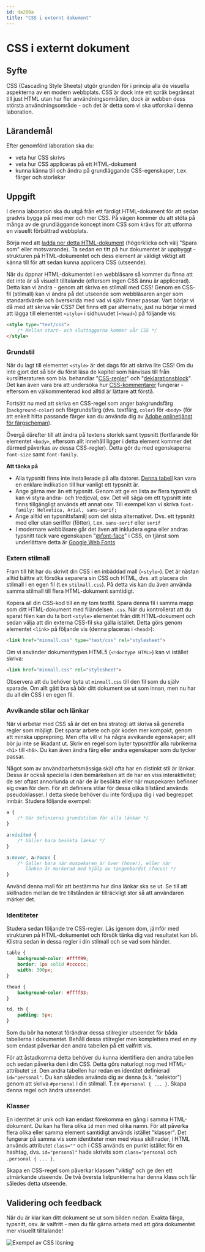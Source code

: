 ```yaml
---
id: da280a
title: "CSS i externt dokument"
---
```


# CSS i externt dokument

## Syfte

CSS (Cascading Style Sheets) utgör grunden för i princip alla de visuella aspekterna av en modern webbplats. CSS är dock inte ett språk begränsat till just HTML utan har fler användningsområden, dock är webben dess största användningsområde - och det är detta som vi ska utforska i denna laboration.

## Lärandemål

Efter genomförd laboration ska du:

* veta hur CSS skrivs
* veta hur CSS appliceras på ett HTML-dokument
* kunna känna till och ändra på grundläggande CSS-egenskaper, t.ex. färger och storlekar

## Uppgift

I denna laboration ska du utgå från ett färdigt HTML-dokument för att sedan gradvis bygga på med mer och mer CSS. På vägen kommer du att stöta på många av de grundläggande koncept inom CSS som krävs för att utforma en visuellt förbättrad webbplats.

Börja med att [ladda ner detta HTML-dokument](../assets/da280a_ex_css_webpage.html) (högerklicka och välj "Spara som" eller motsvarande). Ta sedan en titt på hur dokumentet är uppbyggt - strukturen på HTML-dokumentet och dess element är väldigt viktigt att känna till för att sedan kunna applicera CSS (utseende).

När du öppnar HTML-dokumentet i en webbläsare så kommer du finna att det inte är så visuellt tilltalande (eftersom ingen CSS ännu är applicerad). Detta kan vi ändra - genom att skriva en stilmall med CSS! Genom en CSS-fil (stilmall) kan vi ändra på det utseende som webbläsaren anger som standardvärde och överskrida med vad vi själv finner passar. Vart börjar vi då med att skriva vår CSS? Det finns ett par alternativ, just nu börjar vi med att lägga till elementet `<style>` i sidhuvudet (`<head>`) på följande vis:

``` html
<style type="text/css">
    /* Mellan start- och sluttaggarna kommer vår CSS */
</style>
```

### Grundstil

När du lagt till elementet `<style>` är det dags för att skriva lite CSS! Om du inte gjort det så bör du först läsa de kapitel som hänvisas till från kurslitteraturen som bla. behandlar "[CSS-regler](http://reference.sitepoint.com/css/rulesets)" och "[deklarationsblock](http://reference.sitepoint.com/css/declarationblocks)". Det kan även vara bra att undersöka hur [CSS-kommentarer](http://www.sitepoint.com/web-foundations/css-comments/) fungerar - eftersom en välkommenterad kod alltid är lättare att förstå.

Fortsätt nu med att skriva en CSS-regel som anger bakgrundsfärg (`background-color`) och förgrundsfärg (dvs. textfärg, `color`) för `<body>` (för att enkelt hitta passande färger kan du använda dig av [Adobe onlinetjänst för färgscheman](https://color.adobe.com/explore/newest/?time=all)).

Övergå därefter till att ändra på textens storlek samt typsnitt (fortfarande för elementet `<body>`, eftersom allt innehåll ligger i detta element kommer det därmed påverkas av dessa CSS-regler). Detta gör du med egenskaperna `font-size` samt `font-family`.

**Att tänka på**

* Alla typsnitt finns inte installerade på alla datorer. [Denna tabell](http://media.24ways.org/2007/17/fontmatrix.html) kan vara en enklare indikation till hur vanligt ett typsnitt är.
* Ange gärna mer än ett typsnitt. Genom att ge en lista av flera typsnitt så kan vi styra andra- och tredjeval, osv. Det vill säga om ett typsnitt inte finns tillgängligt används ett annat osv. Till exempel kan vi skriva `font-family: Helvetica, Arial, sans-serif;`
* Ange alltid en typsnittsfamilj som det sista alternativet. Dvs. ett typsnitt med eller utan seriffer (fötter), t.ex. `sans-serif` eller `serif`
* I modernare webbläsare går det även att inkludera egna eller andras typsnitt tack vare egenskapen "[@font-face](http://reference.sitepoint.com/css/at-fontface)" i CSS, en tjänst som underlättare detta är [Google Web Fonts](https://www.google.com/fonts/)

### Extern stilmall

Fram till hit har du skrivit din CSS i en inbäddad mall (`<style>`). Det är nästan alltid bättre att försöka separera sin CSS och HTML, dvs. att placera din stilmall i en egen fil (t.ex `stilmall.css`). På detta vis kan du även använda samma stilmall till flera HTML-dokument samtidigt.

Kopera all din CSS-kod till en ny tom textfil. Spara denna fil i samma mapp som ditt HTML-dokument med filändelsen `.css`. När du kontrollerat att du sparat filen kan du ta bort `<style>` elementet från ditt HTML-dokument och sedan välja att din externa CSS-fil ska gälla istället. Detta görs genom elementet `<link>` på följande vis (denna placeras i `<head>`):

``` html
<link href="minmall.css" type="text/css" rel="stylesheet">
```

Om vi använder dokumenttypen HTML5 (`<!doctype HTML>`) kan vi istället skriva:

``` html
<link href="minmall.css" rel="stylesheet">
```

Observera att du behöver byta ut `minmall.css` till den fil som du själv sparade. Om allt gått bra så bör ditt dokument se ut som innan, men nu har du all din CSS i en egen fil.

### Avvikande stilar och länkar

När vi arbetar med CSS så är det en bra strategi att skriva så generella regler som möjligt. Det sparar arbete och gör koden mer kompakt, genom att minska upprepning. Men ofta vill vi ha några avvikande egenskaper; allt bör ju inte se likadant ut. Skriv en regel som byter typsnittför alla rubrikerna `<h1>` till `<h6>`. Du kan även ändra färg eller andra egenskaper som du tycker passar.

Något som av användbarhetsmässiga skäl ofta har en distinkt stil är länkar. Dessa är också speciella i den bemärkelsen att de har en viss interaktivitet; de ser oftast annorlunda ut när de är besökta eller när muspekaren befinner sig ovan för dem. För att definiera stilar för dessa olika tillstånd används pseudoklasser. I detta skede behöver du inte fördjupa dig i vad begreppet innbär. Studera följande exempel:


``` css
a {
    /* Här definieras grundstilen för alla länkar */
}

a:visited {
    /* Gäller bara besökta länkar */
}

a:hover, a:focus {
    /* Gäller bara när muspekaren är över (hover), eller när
       länken är markerad med hjälp av tangenbordet (focus) */
}
```

Använd denna mall för att bestämma hur dina länkar ska se ut. Se till att skillnaden mellan de tre tillstånden är tillräckligt stor så att användaren märker det.

### Identiteter

Studera sedan följande tre CSS-regler. Läs igenom dom, jämför med strukturen på HTML-dokumentet och försök tänka dig vad resultatet kan bli. Klistra sedan in dessa regler i din stilmall och se vad som händer.

``` css
table {
    background-color: #ffff99;
    border: 1px solid #cccccc;
    width: 300px;
}

thead {
    background-color: #ffff33;
}

td, th {
    padding: 5px;
}
```

Som du bör ha noterat förändrar dessa stilregler utseendet för båda tabellerna i dokumentet. Behåll dessa stilregler men komplettera med en ny som endast påverkar den andra tabellen på ett valfritt vis.

För att åstadkomma detta behöver du kunna identifiera den andra tabellen och sedan påverka den i din CSS. Detta görs naturlogt nog med HTML-attributet `id`. Den andra tabellen har redan en identitet definierad `id="personal"`. Du kan således använda dig av denna (s.k. "selektor") genom att skriva `#personal` i din stilmall. T.ex `#personal { ... }`. Skapa denna regel och ändra utseendet.

### Klasser

En identitet är unik och kan endast förekomma en gång i samma HTML-dokument. Du kan ha flera olika `id` men med olika namn. För att påverka flera olika eller samma element samtidigt används istället "klasser". Det fungerar på samma vis som identiteter men med vissa skillnader, i HTML används attributet `class=""` och i CSS används en punkt istället för en hashtag, dvs. `id="personal"` hade skrivits som `class="personal` och `.personal { ... }`.

Skapa en CSS-regel som påverkar klassen "viktig" och ge den ett utmärkande utseende. De två översta listpunkterna har denna klass och får således detta utseende.

## Validering och feedback

När du är klar kan ditt dokument se ut som bilden nedan. Exakta färga, typsnitt, osv. är valfritt - men du får gärna arbeta med att göra dokumentet mer visuellt tilltalande!

![Exempel av CSS lösning](../assets/da280a_ex_css_bild1.png)
